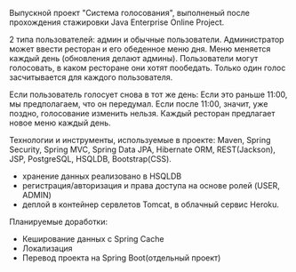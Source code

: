 Выпускной проект "Система голосования", выполненый после прохождения стажировки Java Enterprise Online Project.

2 типа пользователей: админ и обычные пользователи. Администратор может ввести ресторан и его обеденное меню дня.
Меню меняется каждый день (обновления делают админы).
Пользователи могут голосовать, в каком ресторане они хотят пообедать.
Только один голос засчитывается для каждого пользователя.

Если пользователь голосует снова в тот же день:
Если это раньше 11:00, мы предполагаем, что он передумал.
Если после 11:00, значит, уже поздно, голосование изменить нельзя.
Каждый ресторан предлагает новое меню каждый день.

Технологии и инструменты, используемые в проекте:
 Maven, Spring Security, Spring MVC, Spring Data JPA, Hibernate ORM, REST(Jackson), JSP, PostgreSQL, HSQLDB, Bootstrap(CSS).
- хранение данных реализовано в HSQLDB
- регистрация/авторизация и права доступа на основе ролей (USER, ADMIN)
- деплой в контейнер сервлетов Tomcat, в облачный сервис Heroku.

Планируемые доработки:
- Кеширование данных с Spring Cache
- Локализация
- Перевод проекта на Spring Boot(отдельный проект)
